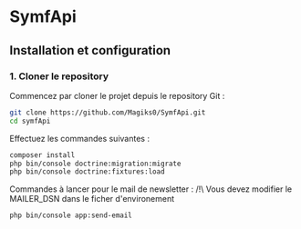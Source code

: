 # SymfApi

## Installation et configuration

### 1. Cloner le repository

Commencez par cloner le projet depuis le repository Git :

```bash
git clone https://github.com/Magiks0/SymfApi.git
cd symfApi
```

Effectuez les commandes suivantes :

```bash
composer install
php bin/console doctrine:migration:migrate
php bin/console doctrine:fixtures:load
```

Commandes à lancer pour le mail de newsletter :
/!\ Vous devez modifier le MAILER_DSN dans le ficher d'environement
```bash
php bin/console app:send-email
```
